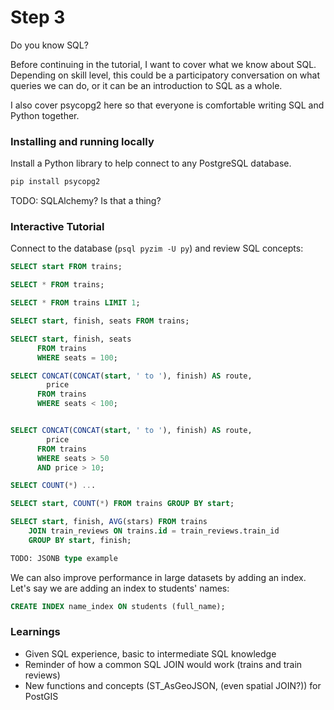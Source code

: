 # Step 3

Do you know SQL?

Before continuing in the tutorial, I want to cover what we know about SQL. Depending
on skill level, this could be a participatory conversation on what queries we can
do, or it can be an introduction to SQL as a whole.

I also cover psycopg2 here so that everyone is comfortable writing SQL and Python
together.

### Installing and running locally

Install a Python library to help connect to any PostgreSQL database.

```bash
pip install psycopg2
```

TODO: SQLAlchemy? Is that a thing?

### Interactive Tutorial

Connect to the database (```psql pyzim -U py```) and review SQL concepts:

```sql
SELECT start FROM trains;

SELECT * FROM trains;

SELECT * FROM trains LIMIT 1;

SELECT start, finish, seats FROM trains;

SELECT start, finish, seats
      FROM trains
      WHERE seats = 100;

SELECT CONCAT(CONCAT(start, ' to '), finish) AS route,
        price
      FROM trains
      WHERE seats < 100;


SELECT CONCAT(CONCAT(start, ' to '), finish) AS route,
        price
      FROM trains
      WHERE seats > 50
      AND price > 10;

SELECT COUNT(*) ...

SELECT start, COUNT(*) FROM trains GROUP BY start;

SELECT start, finish, AVG(stars) FROM trains
    JOIN train_reviews ON trains.id = train_reviews.train_id
    GROUP BY start, finish;
```

```sql
TODO: JSONB type example
```

We can also improve performance in large datasets by adding an index. Let's say we
are adding an index to students' names:

```sql
CREATE INDEX name_index ON students (full_name);
```

### Learnings

- Given SQL experience, basic to intermediate SQL knowledge
- Reminder of how a common SQL JOIN would work (trains and train reviews)
- New functions and concepts (ST_AsGeoJSON, (even spatial JOIN?)) for PostGIS
